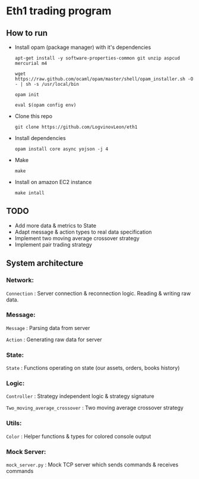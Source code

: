 # Eth1 trading program

## How to run

* Install opam (package manager) with it's dependencies

    `apt-get install -y software-properties-common git unzip aspcud mercurial m4`

    `wget https://raw.github.com/ocaml/opam/master/shell/opam_installer.sh -O - | sh -s /usr/local/bin`

    `opam init`

    `eval $(opam config env)`

* Clone this repo

    `git clone https://github.com/LogvinovLeon/eth1`

* Install dependencies

    `opam install core async yojson -j 4`

* Make

    `make`

* Install on amazon EC2 instance

    `make intall`

## TODO

* Add more data & metrics to State
* Adapt message & action types to real data specification
* Implement two moving average crossover strategy
* Implement pair trading strategy

## System architecture

### Network: 
`Connection` : Server connection & reconnection logic. Reading & writing raw data.

### Message:
`Message` : Parsing data from server

`Action` : Generating raw data for server

### State:
`State` : Functions operating on state (our assets, orders, books history)

### Logic:
`Controller` : Strategy independent logic & strategy signature

`Two_moving_average_crossover` : Two moving average crossover strategy

### Utils:
`Color` : Helper functions & types for colored console output

### Mock Server:
`mock_server.py` : Mock TCP server which sends commands & receives commands


